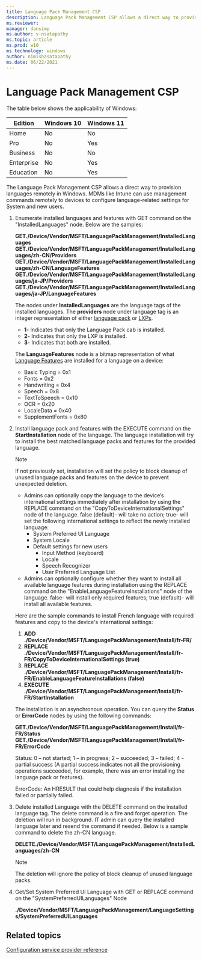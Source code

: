 ```yaml
---
title: Language Pack Management CSP
description: Language Pack Management CSP allows a direct way to provision language packs remotely in Windows 10.
ms.reviewer: 
manager: dansimp
ms.author: v-nsatapathy
ms.topic: article
ms.prod: w10
ms.technology: windows
author: nimishasatapathy
ms.date: 06/22/2021
---
```


# Language Pack Management CSP

The table below shows the applicability of Windows:

|Edition|Windows 10|Windows 11|
|--- |--- |--- |
|Home|No|No|
|Pro|No|Yes|
|Business|No|No|
|Enterprise|No|Yes|
|Education|No|Yes|

The Language Pack Management CSP allows a direct way to provision languages remotely in Windows. MDMs like Intune can use management commands remotely to devices to configure language-related settings for System and new users.

1. Enumerate installed languages and features with GET command on the "InstalledLanguages" node. Below are the samples:

    **GET./Device/Vendor/MSFT/LanguagePackManagement/InstalledLanguages**
    **GET./Device/Vendor/MSFT/LanguagePackManagement/InstalledLanguages/zh-CN/Providers**
    **GET./Device/Vendor/MSFT/LanguagePackManagement/InstalledLanguages/zh-CN/LanguageFeatures**
    **GET./Device/Vendor/MSFT/LanguagePackManagement/InstalledLanguages/ja-JP/Providers**
    **GET./Device/Vendor/MSFT/LanguagePackManagement/InstalledLanguages/ja-JP/LanguageFeatures**

   The nodes under **InstalledLanguages** are the language tags of the installed languages. The **providers** node under language tag is an integer representation of either [language pack](/windows-hardware/manufacture/desktop/available-language-packs-for-windows?view=windows-11&preserve-view=true) or [LXPs](https://www.microsoft.com/store/collections/localexperiencepacks?cat0=devices&rtc=1).

    - **1**- Indicates that only the Language Pack cab is installed.
    - **2**- Indicates that only the LXP is installed.
    - **3**- Indicates that both are installed.

    The **LanguageFeatures** node is a bitmap representation of what [Language Features](/windows-hardware/manufacture/desktop/features-on-demand-language-fod?view=windows-11&preserve-view=true) are installed for a language on a device:

    - Basic Typing = 0x1
    - Fonts = 0x2
    - Handwriting = 0x4
    - Speech = 0x8
    - TextToSpeech = 0x10
    - OCR = 0x20
    - LocaleData = 0x40
    - SupplementFonts = 0x80

2. Install language pack and features with the EXECUTE command on the **StartInstallation** node of the language. The language installation will try to install the best matched language packs and features for the provided language.

    > [!NOTE]
    > If not previously set, installation will set the policy to block cleanup of unused language packs and features on the device to prevent unexpected deletion.

    - Admins can optionally copy the language to the device’s international settings immediately after installation by using the REPLACE command on the "CopyToDeviceInternationalSettings" node of the language. false (default)- will take no action; true- will set the following international settings to reflect the newly installed language:
        - System Preferred UI Language
        - System Locale
        - Default settings for new users
             - Input Method (keyboard)
             - Locale
             - Speech Recognizer
             - User Preferred Language List
    - Admins can optionally configure whether they want to install all available language features during installation using the REPLACE command on the "EnableLanguageFeatureInstallations" node of the language. false- will install only required features; true (default)- will install all available features.

    Here are the sample commands to install French language with required features and copy to the device's international settings:

    1. **ADD ./Device/Vendor/MSFT/LanguagePackManagement/Install/fr-FR/**
    2. **REPLACE ./Device/Vendor/MSFT/LanguagePackManagement/Install/fr-FR/CopyToDeviceInternationalSettings (true)**
    3. **REPLACE ./Device/Vendor/MSFT/LanguagePackManagement/Install/fr-FR/EnableLanguageFeatureInstallations (false)**
    4. **EXECUTE ./Device/Vendor/MSFT/LanguagePackManagement/Install/fr-FR/StartInstallation**

    The installation is an asynchronous operation. You can query the **Status** or **ErrorCode** nodes by using the following commands:

    **GET./Device/Vendor/MSFT/LanguagePackManagement/Install/fr-FR/Status**
    **GET./Device/Vendor/MSFT/LanguagePackManagement/Install/fr-FR/ErrorCode**

    Status: 0 – not started; 1 – in progress; 2 – succeeded; 3 – failed; 4 - partial success (A partial success indicates not all the provisioning operations succeeded, for example, there was an error installing the language pack or features).

    ErrorCode: An HRESULT that could help diagnosis if the installation failed or partially failed.

3. Delete installed Language with the DELETE command on the installed language tag. The delete command is a fire and forget operation. The deletion will run in background. IT admin can query the installed language later and resend the command if needed. Below is a sample command to delete the zh-CN language.

   **DELETE./Device/Vendor/MSFT/LanguagePackManagement/InstalledLanguages/zh-CN**

   > [!NOTE]
   > The deletion will ignore the policy of block cleanup of unused language packs.

4. Get/Set System Preferred UI Language with GET or REPLACE command on the "SystemPreferredUILanguages" Node

   **./Device/Vendor/MSFT/LanguagePackManagement/LanguageSettings/SystemPreferredUILanguages**

## Related topics

[Configuration service provider reference](configuration-service-provider-reference.md)